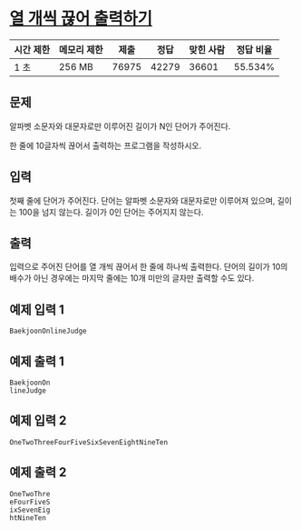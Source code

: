# [열 개씩 끊어 출력하기](https://www.acmicpc.net/problem/11721)

| 시간 제한 | 메모리 제한 | 제출 | 정답 | 맞힌 사람 | 정답 비율 |
| --- | --- | --- | --- | --- | --- |
| 1 초 | 256 MB | 76975 | 42279 | 36601 | 55.534% |

## 문제

알파벳 소문자와 대문자로만 이루어진 길이가 N인 단어가 주어진다.

한 줄에 10글자씩 끊어서 출력하는 프로그램을 작성하시오.

## 입력

첫째 줄에 단어가 주어진다. 단어는 알파벳 소문자와 대문자로만 이루어져 있으며, 길이는 100을 넘지 않는다. 길이가 0인 단어는 주어지지 않는다.

## 출력

입력으로 주어진 단어를 열 개씩 끊어서 한 줄에 하나씩 출력한다. 단어의 길이가 10의 배수가 아닌 경우에는 마지막 줄에는 10개 미만의 글자만 출력할 수도 있다.

## 예제 입력 1

```
BaekjoonOnlineJudge

```

## 예제 출력 1

```
BaekjoonOn
lineJudge

```

## 예제 입력 2

```
OneTwoThreeFourFiveSixSevenEightNineTen

```

## 예제 출력 2

```
OneTwoThre
eFourFiveS
ixSevenEig
htNineTen
```
